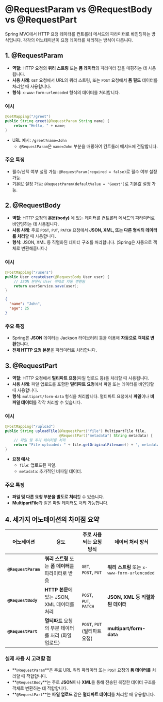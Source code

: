 # @RequestParam vs @RequestBody vs @RequestPart
Spring MVC에서 HTTP 요청 데이터를 컨트롤러 메서드의 파라미터로 바인딩하는 방식입니다.
각각의 어노테이션이 요청 데이터를 처리하는 방식이 다릅니다.

## 1. @RequestParam
- **역할**: HTTP 요청의 **쿼리 스트링** 또는 **폼 데이터**의 파라미터 값을 매핑하는 데 사용됩니다.
- **사용 사례**: `GET` 요청에서 URL의 쿼리 스트링, 또는 `POST` 요청에서 **폼 필드** 데이터를 처리할 때 사용합니다.
- **형식**: `x-www-form-urlencoded` 형식의 데이터를 처리합니다.

### 예시
```java
@GetMapping("/greet")
public String greet(@RequestParam String name) {
    return "Hello, " + name;
}
```
- URL 예시: `/greet?name=John`
	- `@RequestParam`은 `name=John` 부분을 매핑하여 컨트롤러 메서드에 전달합니다.

### 주요 특징
- 필수/선택 여부 설정 가능: `@RequestParam(required = false)`로 필수 여부 설정 가능.
- 기본값 설정 가능: `@RequestParam(defaultValue = "Guest")`로 기본값 설정 가능.

## 2. @RequestBody
- **역할**: HTTP 요청의 **본문(body)** 에 있는 데이터를 컨트롤러 메서드의 파라미터로 바인딩하는 데 사용됩니다.
- **사용 사례**: 주로 `POST`, `PUT`, `PATCH` 요청에서 **JSON, XML, 또는 다른 형식의 데이터를 처리**할 때 사용합니다.
- **형식**: JSON, XML 등 직렬화된 데이터 구조를 처리합니다. (Spring은 자동으로 객체로 변환해줍니다.)

### 예시
```java
@PostMapping("/users")
public User createUser(@RequestBody User user) {
    // JSON 본문이 User 객체로 자동 변환됨
    return userService.save(user);
}
```

```json
{
  "name": "John",
  "age": 25
}
```

### 주요 특징
- Spring은 **JSON** 데이터는 Jackson 라이브러리 등을 이용해 **자동으로 객체로 변환**합니다.
- **전체 HTTP 요청 본문**을 파라미터로 처리합니다.

## 3. @RequestPart
- **역할**: HTTP 요청에서 **멀티파트 요청**(파일 업로드 등)을 처리할 때 사용됩니다.
- **사용 사례**: 파일 업로드를 포함한 **멀티파트 요청**에서 파일 또는 데이터를 바인딩할 때 사용합니다.
- **형식**: `multipart/form-data` 형식을 처리합니다. 멀티파트 요청에서 **파일**이나 **비파일 데이터**를 각각 처리할 수 있습니다.

### 예시
```java
@PostMapping("/upload")
public String uploadFile(@RequestPart("file") MultipartFile file, 
                         @RequestPart("metadata") String metadata) {
    // 파일 및 추가 데이터를 처리
    return "File uploaded: " + file.getOriginalFilename() + ", metadata: " + metadata;
}
```
- **요청 예시**:
	- `file`: 업로드된 파일.
	- `metadata`: 추가적인 비파일 데이터.

### 주요 특징
- **파일 및 다른 요청 부분을 별도로 처리**할 수 있습니다.
- **MultipartFile**과 같은 파일 데이터도 처리 가능합니다.

## 4. 세가지 어노테이션의 차이점 요약
| 어노테이션               | 용도                                | 주로 사용되는 요청 방식           | 데이터 처리 방식                             |
| ------------------- | --------------------------------- | ----------------------- | ------------------------------------- |
| **`@RequestParam`** | **쿼리 스트링** 또는 **폼 데이터**를 파라미터로 받음 | `GET`, `POST`, `PUT`    | **쿼리 스트링** 또는 `x-www-form-urlencoded` |
| **`@RequestBody`**  | **HTTP 본문**에 있는 JSON, XML 데이터를 처리 | `POST`, `PUT`, `PATCH`  | **JSON, XML 등 직렬화된 데이터**              |
| **`@RequestPart`**  | **멀티파트** 요청의 부분 데이터를 처리 (파일 업로드)  | `POST`, `PUT` (멀티파트 요청) | **multipart/form-data**               |
### 실제 사용 시 고려할 점
- **`@RequestParam`**은 주로 URL 쿼리 파라미터 또는 `POST` 요청의 **폼 데이터를** 처리할 때 적합합니다.
- **`@RequestBody`**는 주로 **JSON**이나 **XML**을 통해 전송된 복잡한 데이터 구조를 객체로 변환하는 데 적합합니다.
- **`@RequestPart`**는 **파일 업로드** 같은 **멀티파트 데이터**를 처리할 때 유용합니다.